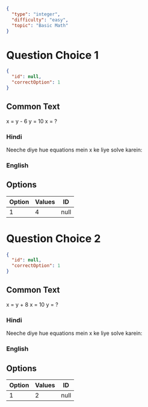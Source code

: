 ```json
{
  "type": "integer",
  "difficulty": "easy",
  "topic": "Basic Math"
}
```

# Question Choice 1
```json
{
  "id": null,
  "correctOption": 1
}
```
## Common Text
x = y - 6
y = 10
x = ?

### Hindi
Neeche diye hue equations mein x ke liye solve karein:

### English

## Options
| Option | Values                |ID     |
|:-------|:----------------------|:-----:|
| 1      | 4                     |null   |

# Question Choice 2
```json
{
  "id": null,
  "correctOption": 1
}
```
## Common Text
x = y + 8
x = 10
y = ?

### Hindi
Neeche diye hue equations mein x ke liye solve karein:

### English

## Options
| Option | Values                |ID     |
|:-------|:----------------------|:-----:|
| 1      | 2                     |null   |
